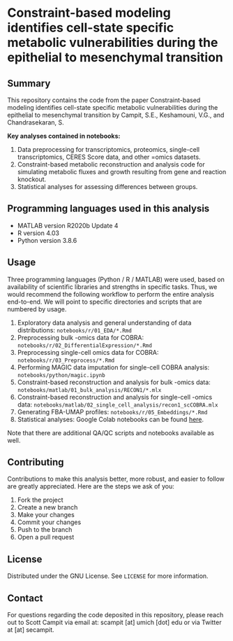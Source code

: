 # Constraint-based modeling identifies cell-state specific metabolic vulnerabilities during the epithelial to mesenchymal transition  

## Summary

This repository contains the code from the paper Constraint-based modeling identifies cell-state specific metabolic vulnerabilities during the epithelial to mesenchymal transition by Campit, S.E., Keshamouni, V.G., and Chandrasekaran, S. 

**Key analyses contained in notebooks:**

  1. Data preprocessing for transcriptomics, proteomics, single-cell transcriptomics, CERES Score data, and other =omics datasets.
  2. Constraint-based metabolic reconstruction and analysis code for simulating metabolic fluxes and growth resulting from gene and reaction knockout. 
  3. Statistical analyses for assessing differences between groups. 
  
## Programming languages used in this analysis

  * MATLAB version R2020b Update 4
  * R version 4.03
  * Python version 3.8.6

## Usage
Three programming languages (Python / R / MATLAB) were used, based on availability of scientific libraries and strengths in specific tasks. Thus, we would recommend the following workflow to perform the entire analysis end-to-end. We will point to specific directories and scripts that are numbered by usage.

  1. Exploratory data analysis and general understanding of data distributions: `notebooks/r/01_EDA/*.Rmd`
  2. Preprocessing bulk -omics data for COBRA: `notebooks/r/02_DifferentialExpression/*.Rmd`
  3. Preprocessing single-cell omics data for COBRA: `notebooks/r/03_Preprocess/*.Rmd`
  4. Performing MAGIC data imputation for single-cell COBRA analysis: `notebooks/python/magic.ipynb`
  5. Constraint-based reconstruction and analysis for bulk -omics data: `notebooks/matlab/01_bulk_analysis/RECON1/*.mlx`
  6. Constraint-based reconstruction and analysis for single-cell -omics data: `notebooks/matlab/02_single_cell_analysis/recon1_scCOBRA.mlx`
  7. Generating FBA-UMAP profiles: `notebooks/r/05_Embeddings/*.Rmd`
  8. Statistical analyses: Google Colab notebooks can be found [here](https://drive.google.com/drive/folders/1kCNsrULvzgaTEH3387mAx7KbB_dJSO4p).

Note that there are additional QA/QC scripts and notebooks available as well.
  
## Contributing
Contributions to make this analysis better, more robust, and easier to follow are greatly appreciated. Here are the steps we ask of you:
  1. Fork the project
  2. Create a new branch
  3. Make your changes
  4. Commit your changes
  5. Push to the branch
  6. Open a pull request

## License
Distributed under the GNU License. See `LICENSE` for more information.

## Contact
For questions regarding the code deposited in this repository, please reach out to Scott Campit via email at: scampit [at] umich [dot] edu or via Twitter at [at] secampit.
